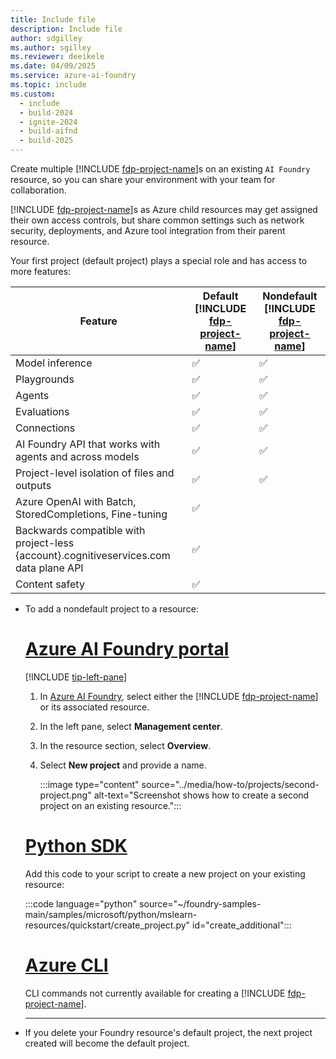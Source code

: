```yaml
---
title: Include file
description: Include file
author: sdgilley
ms.author: sgilley
ms.reviewer: deeikele
ms.date: 04/09/2025
ms.service: azure-ai-foundry
ms.topic: include
ms.custom:
  - include
  - build-2024
  - ignite-2024
  - build-aifnd
  - build-2025
---
```



Create multiple [!INCLUDE [fdp-project-name](fdp-project-name.md)]s on an existing `AI Foundry` resource, so you can share your environment with your team for collaboration. 

[!INCLUDE [fdp-project-name](fdp-project-name.md)]s as Azure child resources may get assigned their own access controls, but share common settings such as network security, deployments, and Azure tool integration from their parent resource.

Your first project (default project) plays a special role and has access to more features:

| Feature | Default [!INCLUDE [fdp-project-name](fdp-project-name.md)] | Nondefault [!INCLUDE [fdp-project-name](fdp-project-name.md)] |
|--|--|--|
| Model inference | ✅ | ✅ |
| Playgrounds | ✅ | ✅ |
| Agents | ✅ | ✅ |
| Evaluations | ✅ | ✅ |
| Connections | ✅ | ✅ |
| AI Foundry API that works with agents and across models | ✅ | ✅ |
| Project-level isolation of files and outputs | ✅ | ✅ |
| Azure OpenAI with Batch, StoredCompletions, Fine-tuning | ✅ |  |
| Backwards compatible with project-less {account}.cognitiveservices.com data plane API | ✅ |  |
| Content safety | ✅ |  |

* To add a nondefault project to a resource:
    
    # [Azure AI Foundry portal](#tab/ai-foundry)
    
    [!INCLUDE [tip-left-pane](tip-left-pane.md)]
    
    1. In [Azure AI Foundry](https://ai.azure.com/?cid=learnDocs), select either the [!INCLUDE [fdp-project-name](fdp-project-name.md)] or its associated resource.
    1. In the left pane, select **Management center**.
    1. In the resource section, select  **Overview**.
    1. Select **New project** and provide a name.
    
        :::image type="content" source="../media/how-to/projects/second-project.png" alt-text="Screenshot shows how to create a second project on an existing resource.":::
    
    
    # [Python SDK](#tab/python)
    
    Add this code to your script to create a new project on your existing resource:

    :::code language="python" source="~/foundry-samples-main/samples/microsoft/python/mslearn-resources/quickstart/create_project.py" id="create_additional":::
    
    
    # [Azure CLI](#tab/azurecli)
    
    <!-- Use your existing values for {my_resource_group} and {foundry_resource_name} to add another project to the resource:
    
    ```azurecli
     az cognitiveservices account project create --resource-group {my_resource_group} --name {my_project_name} --account-name {foundry_resource_name} 
    ```
     -->
    CLI commands not currently available for creating a [!INCLUDE [fdp-project-name](fdp-project-name.md)].

    ---

* If you delete your Foundry resource's default project, the next project created will become the default project. 
